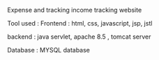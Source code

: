 Expense and  tracking income tracking website


Tool used : 
Frontend : html, css, javascript, jsp, jstl 


backend : java servlet, apache 8.5 , tomcat server


Database : MYSQL database 
